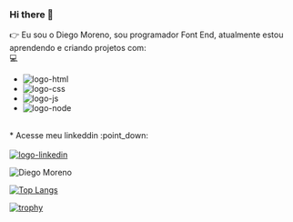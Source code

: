 ### Hi there 👋

:point_right: Eu sou o Diego Moreno, sou programador Font End, atualmente estou aprendendo e criando projetos com:
<br>
:computer:
<br>
   - <img src="https://img.shields.io/badge/HTML5-E34F26?style=for-the-badge&logo=html5&logoColor=white" alt="logo-html"/>
   - <img src="https://img.shields.io/badge/CSS3-1572B6?style=for-the-badge&logo=css3&logoColor=white" alt="logo-css"/>
   - <img src="https://img.shields.io/badge/JavaScript-323330?style=for-the-badge&logo=javascript&logoColor=F7DF1E" alt="logo-js"/>
   - <img src="https://img.shields.io/badge/Node.js-43853D?style=for-the-badge&logo=node.js&logoColor=white" alt="logo-node"/>
  <br>
  * Acesse meu linkeddin :point_down:
<br>
<br>
    <a  href="https://www.linkedin.com/in/diego-ricardo-moreno/"><img src="https://img.shields.io/badge/LinkedIn-0077B5?style=for-the-badge&logo=linkedin&logoColor=white" alt="logo-linkedin"/><a/>

 
  ![Diego Moreno](https://github-readme-stats.vercel.app/api?username=didiego10&show_icons=true&theme=transparent)

  [![Top Langs](https://github-readme-stats.vercel.app/api/top-langs/?username=didiego10)](https://github.com/anuraghazra/github-readme-stats)

[![trophy](https://github-profile-trophy.vercel.app/?username=didiego10&theme=onedark)](https://github.com/ryo-ma/github-profile-trophy)
 
